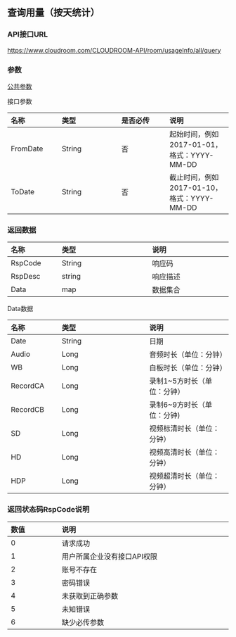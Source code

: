 
## 查询用量（按天统计）

### API接口URL

https://www.cloudroom.com/CLOUDROOM-API/room/usageInfo/all/query

### 参数

[公共参数](README#common_param)

接口参数
<table>
    <thead>
        <tr>
            <th style="width:100px;font-weight:700;text-align: left;">名称</th>
            <th  colspan="2" style="width:800px; text-align: left;">类型</th>
            <th  colspan="2" style="width:800px; text-align: left;">是否必传</th>
            <th  colspan="2" style="width:800px; text-align: left;">说明</th>
        </tr>
    </thead>
    <tbody>
        <tr>
            <td style="font-weight:normal;">FromDate</td>
            <td  colspan="2" style="font-weight:normal;">String</td>
            <td  colspan="2" style="font-weight:normal;">否</td>
            <td  colspan="2" style="font-weight:normal;">起始时间，例如2017-01-01，格式：YYYY-MM-DD</td>
        </tr>
        <tr>
            <td style="font-weight:normal;">ToDate</td>
            <td  colspan="2" style="font-weight:normal;">String</td>
            <td  colspan="2" style="font-weight:normal;">否</td>
            <td  colspan="2" style="font-weight:normal;">截止时间，例如2017-01-10，格式：YYYY-MM-DD</td>
        </tr>
    </tbody>   
</table>

### 返回数据

<table>
    <thead>
        <tr>
            <th style="width:100px;font-weight:700;text-align: left;">名称</th>
            <th  colspan="2" style="width:800px; text-align: left;">类型</th>
            <th  colspan="2" style="width:800px; text-align: left;">说明</th>
        </tr>
    </thead>
    <tbody>
        <tr>
            <td style="font-weight:normal;">RspCode</td>
            <td  colspan="2" style="font-weight:normal;">String</td>
            <td  colspan="2" style="font-weight:normal;">响应码</td>
        </tr>
        <tr>
            <td style="font-weight:normal;">RspDesc</td>
            <td  colspan="2" style="font-weight:normal;">string</td>
            <td  colspan="2" style="font-weight:normal;">响应描述</td>
        </tr>
        <tr>
            <td style="font-weight:normal;">Data</td>
            <td  colspan="2" style="font-weight:normal;">map</td>
            <td  colspan="2" style="font-weight:normal;">数据集合</td>
        </tr>
    </tbody>   
</table>

Data数据

<table>
    <thead>
        <tr>
            <th style="width:100px;font-weight:700;text-align: left;">名称</th>
            <th  colspan="2" style="width:800px; text-align: left;">类型</th>
            <th  colspan="2" style="width:800px; text-align: left;">说明</th>
        </tr>
    </thead>
    <tbody>
        <tr>
            <td style="font-weight:normal;">Date</td>
            <td  colspan="2" style="font-weight:normal;">String</td>
            <td  colspan="2" style="font-weight:normal;">日期</td>
        </tr>
        <tr>
            <td style="font-weight:normal;">Audio</td>
            <td  colspan="2" style="font-weight:normal;">Long</td>
            <td  colspan="2" style="font-weight:normal;">音频时长（单位：分钟）</td>
        </tr>
        <tr>
            <td style="font-weight:normal;">WB</td>
            <td  colspan="2" style="font-weight:normal;">Long</td>
            <td  colspan="2" style="font-weight:normal;">白板时长（单位：分钟）</td>
        </tr>
        <tr>
            <td style="font-weight:normal;">RecordCA</td>
            <td  colspan="2" style="font-weight:normal;">Long</td>
            <td  colspan="2" style="font-weight:normal;">录制1~5方时长（单位：分钟）</td>
        </tr>
        <tr>
            <td style="font-weight:normal;">RecordCB</td>
            <td  colspan="2" style="font-weight:normal;">Long</td>
            <td  colspan="2" style="font-weight:normal;">录制6~9方时长（单位：分钟)</td>
        </tr>
        <tr>
            <td style="font-weight:normal;">SD</td>
            <td  colspan="2" style="font-weight:normal;">Long</td>
            <td  colspan="2" style="font-weight:normal;">视频标清时长（单位：分钟）</td>
        </tr>
        <tr>
            <td style="font-weight:normal;">HD</td>
            <td  colspan="2" style="font-weight:normal;">Long</td>
            <td  colspan="2" style="font-weight:normal;">视频高清时长（单位：分钟）</td>
        </tr>
        <tr>
            <td style="font-weight:normal;">HDP</td>
            <td  colspan="2" style="font-weight:normal;">Long</td>
            <td  colspan="2" style="font-weight:normal;">视频超清时长（单位：分钟）</td>
        </tr>
    </tbody>   
</table>

### 返回状态码RspCode说明

<table>
    <thead>
        <tr>
            <th style="width:100px;font-weight:700;text-align: left;">数值</th>
            <th  colspan="2" style="width:800px; text-align: left;">说明</th>
        </tr>
    </thead>
    <tbody>
        <tr>
            <td style="font-weight:normal;">0</td>
            <td  colspan="2" style="font-weight:normal;">请求成功</td>
        </tr>
        <tr>
            <td style="font-weight:normal;">1</td>
            <td  colspan="2" style="font-weight:normal;">用户所属企业没有接口API权限</td>
        </tr>
        <tr>
            <td style="font-weight:normal;">2</td>
            <td  colspan="2" style="font-weight:normal;">账号不存在</td>
        </tr>
        <tr>
            <td style="font-weight:normal;">3</td>
            <td  colspan="2" style="font-weight:normal;">密码错误</td>
        </tr>
        <tr>
            <td style="font-weight:normal;">4</td>
            <td  colspan="2" style="font-weight:normal;">未获取到正确参数</td>
        </tr>
        <tr>
            <td style="font-weight:normal;">5</td>
            <td  colspan="2" style="font-weight:normal;">未知错误</td>
        </tr>
        <tr>
            <td style="font-weight:normal;">6</td>
            <td  colspan="2" style="font-weight:normal;">缺少必传参数</td>
        </tr>
    </tbody>   
</table>














